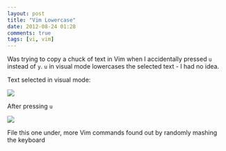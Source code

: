 ```yaml
---
layout: post
title: "Vim Lowercase"
date: 2012-08-24 01:28
comments: true
tags: [vi, vim] 
---
```


Was trying to copy a chuck of text in Vim when I accidentally pressed `u` instead of `y`. 
`u` in visual mode lowercases the selected text - I had no idea.

Text selected in visual mode:

![](http://i.minus.com/itmaOJvwbAqbL.png)

After pressing `u`

![](http://i.minus.com/iRcpmbFp4zQM5.png)

File this one under, more Vim commands found out by randomly mashing the keyboard
